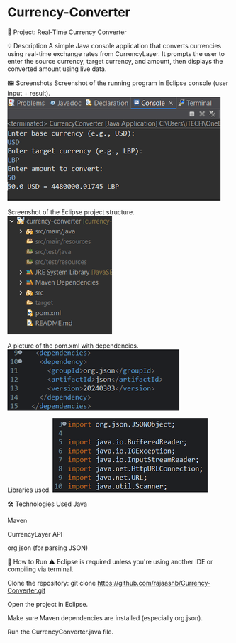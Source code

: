 # Currency-Converter
📌 Project: Real-Time Currency Converter

💡 Description
A simple Java console application that converts currencies using real-time exchange rates from CurrencyLayer. It prompts the user to enter the source currency, target currency, and amount, then displays the converted amount using live data.

🖼️ Screenshots
Screenshot of the running program in Eclipse console (user input + result).
![Photo](screenshots/console-output.png)

Screenshot of the Eclipse project structure.
![Photo](screenshots/project-structure.png)

A picture of the pom.xml with dependencies.
![Photo](screenshots/dependencies-used.png)

Libraries used.
![Photo](screenshots/libraries-used.png)


🛠️ Technologies Used
Java

Maven

CurrencyLayer API

org.json (for parsing JSON)


🚀 How to Run
⚠️ Eclipse is required unless you're using another IDE or compiling via terminal.

Clone the repository: git clone https://github.com/rajaashb/Currency-Converter.git

Open the project in Eclipse.

Make sure Maven dependencies are installed (especially org.json).

Run the CurrencyConverter.java file.

